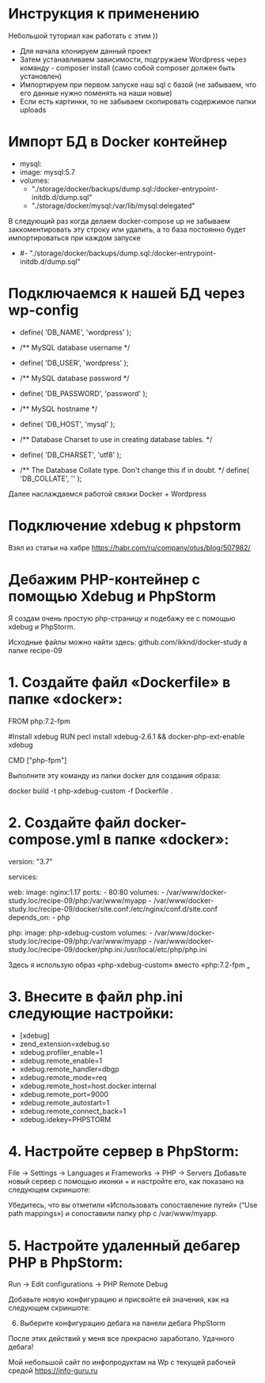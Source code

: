 # Инструкция к применению #

Небольшой туториал как работать с этим ))

* Для начала клонируем данный проект
* Затем устанавливаем зависимости, подгружаем Wordpress через команду - composer install (само собой composer должен быть установлен)
* Импортируем при первом запуске наш sql с базой (не забываем, что его данные нужно поменять на наши новые)
* Если есть картинки, то не забываем скопировать содержимое папки uploads 

# Импорт БД в Docker контейнер #

 * mysql:
 *   image: mysql:5.7
 *    volumes:
      - "./storage/docker/backups/dump.sql:/docker-entrypoint-initdb.d/dump.sql"
      - "./storage/docker/mysql:/var/lib/mysql:delegated"

В следующий раз когда делаем docker-compose up не забываем заккоментировать эту строку или удалить, а то база постоянно будет импортироваться при каждом запуске
 * #- "./storage/docker/backups/dump.sql:/docker-entrypoint-initdb.d/dump.sql"
  
# Подключаемся к нашей БД через wp-config #

* define( 'DB_NAME', 'wordpress' );

* /** MySQL database username */
* define( 'DB_USER', 'wordpress' );

* /** MySQL database password */
* define( 'DB_PASSWORD', 'password' );

* /** MySQL hostname */
* define( 'DB_HOST', 'mysql' );

* /** Database Charset to use in creating database tables. */
* define( 'DB_CHARSET', 'utf8' );

* /** The Database Collate type. Don't change this if in doubt. */
define( 'DB_COLLATE', '' );  
  
Далее наслаждаемся работой связки Docker + Wordpress

# Подключение xdebug к phpstorm #

Взял из статьи на хабре
https://habr.com/ru/company/otus/blog/507982/

# Дебажим PHP-контейнер с помощью Xdebug и PhpStorm #

Я создам очень простую php-страницу и подебажу ее с помощью xdebug и PhpStorm.

Исходные файлы можно найти здесь:
github.com/ikknd/docker-study в папке recipe-09

# 1. Создайте файл «Dockerfile» в папке «docker»: #

FROM php:7.2-fpm

#Install xdebug
RUN pecl install xdebug-2.6.1 && docker-php-ext-enable xdebug

CMD ["php-fpm"]


Выполните эту команду из папки docker для создания образа:

docker build -t php-xdebug-custom -f Dockerfile .


# 2. Создайте файл docker-compose.yml в папке «docker»: #

version: "3.7"

services:

  web:
    image: nginx:1.17
    ports:
      - 80:80
    volumes:
      - /var/www/docker-study.loc/recipe-09/php:/var/www/myapp
      - /var/www/docker-study.loc/recipe-09/docker/site.conf:/etc/nginx/conf.d/site.conf
    depends_on:
      - php

  php:
    image: php-xdebug-custom
    volumes:
      - /var/www/docker-study.loc/recipe-09/php:/var/www/myapp
      - /var/www/docker-study.loc/recipe-09/docker/php.ini:/usr/local/etc/php/php.ini


Здесь я использую образ «php-xdebug-custom» вместо «php:7.2-fpm „

# 3. Внесите в файл php.ini следующие настройки: #

* [xdebug]
* zend_extension=xdebug.so
* xdebug.profiler_enable=1
* xdebug.remote_enable=1
* xdebug.remote_handler=dbgp
* xdebug.remote_mode=req
* xdebug.remote_host=host.docker.internal
* xdebug.remote_port=9000
* xdebug.remote_autostart=1
* xdebug.remote_connect_back=1
* xdebug.idekey=PHPSTORM


# 4. Настройте сервер в PhpStorm: #

File -> Settings -> Languages и Frameworks -> PHP -> Servers
Добавьте новый сервер с помощью иконки + и настройте его, как показано на следующем скриншоте:


Убедитесь, что вы отметили «Использовать сопоставление путей» (“Use path mappings») и сопоставили папку php с /var/www/myapp.

# 5. Настройте удаленный дебагер PHP в PhpStorm: #

Run -> Edit configurations -> PHP Remote Debug

Добавьте новую конфигурацию и присвойте ей значения, как на следующем скриншоте:


6. Выберите конфигурацию дебага на панели дебага PhpStorm

После этих действий у меня все прекрасно заработало.
Удачного дебага!

Мой небольшой сайт по инфопродуктам на Wp с текущей рабочей средой
https://info-guru.ru

